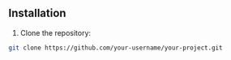 ## Installation

1. Clone the repository:

```bash
git clone https://github.com/your-username/your-project.git
